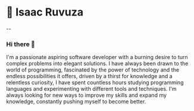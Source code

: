 # 👷 Isaac Ruvuza
--

### Hi there 👋
I'm a passionate aspiring software developer with a burning desire to turn complex problems into elegant solutions. I have always been drawn to the world of programming, fascinated by the power of technology and the endless possibilities it offers, driven by a thirst for knowledge and a relentless curiosity, I have spent countless hours studying programming languages and experimenting with different tools and techniques. I'm always looking for new ways to improve my skills and expand my knowledge, constantly pushing myself to become better.

<!--
**Isaacwyne/Isaacwyne** is a ✨ _special_ ✨ repository because its `README.md` (this file) appears on your GitHub profile.

Here are some ideas to get you started:

- 🔭 I’m currently working on ...
- 🌱 I’m currently learning ...
- 👯 I’m looking to collaborate on ...
- 🤔 I’m looking for help with ...
- 💬 Ask me about ...
- 📫 How to reach me: ...
- 😄 Pronouns: ...
- ⚡ Fun fact: ...
-->
